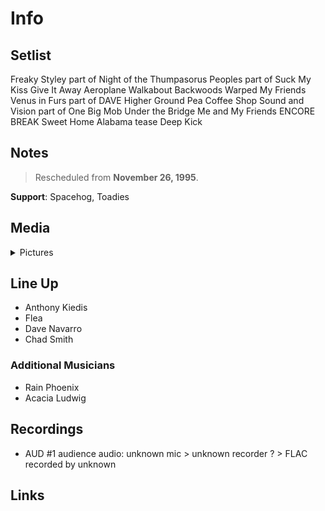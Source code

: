 # Info

## Setlist

Freaky Styley part of
Night of the Thumpasorus Peoples part of
Suck My Kiss
Give It Away
Aeroplane
Walkabout
Backwoods
Warped
My Friends
Venus in Furs part of DAVE
Higher Ground
Pea
Coffee Shop
Sound and Vision part of
One Big Mob
Under the Bridge
Me and My Friends
ENCORE BREAK
Sweet Home Alabama tease
Deep Kick

## Notes

> Rescheduled from **November 26, 1995**.

**Support**: Spacehog, Toadies

## Media 

<details>
  <summary>Pictures</summary>
  <!--<img alt="Setlist" title="Setlist" src="_.jpg" height="200" />-->
</details>

## Line Up

* Anthony Kiedis
* Flea
* Dave Navarro
* Chad Smith

### Additional Musicians

* Rain Phoenix  
* Acacia Ludwig

## Recordings

* AUD #1 audience audio: unknown mic > unknown recorder ? > FLAC recorded by unknown

## Links

